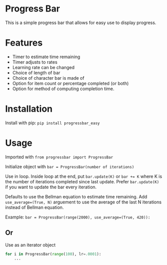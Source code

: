 # Progress Bar
This is a simple progress bar that allows for easy use to display progress.

# Features
- Timer to estimate time remaining
- Timer adjusts to rates
- Learning rate can be changed
- Choice of length of bar
- Choice of character bar is made of
- Option for item count or percentage completed (or both)
- Option for method of computing completion time.

# Installation
Install with pip: `pip install progressbar_easy`

# Usage
Imported with `from progressbar import ProgressBar`

Initialize object with `bar = ProgressBar(number of iterations)`

Use in loop. Inside loop at the end, put `bar.update(K)` or `bar += K` where K is the number of iterations completed since last update.
Prefer `bar.update(K)` if you want to update the bar every iteration.

Defaults to use the Bellman equation to estimate time remaining.
Add `use_average=(True, N)` arguement to use the average of the last N iterations instead of Bellman equation.

Example: `bar = ProgressBar(range(2000), use_average=(True, 420)):`

## Or
Use as an iterator object

```Python
for i in ProgressBar(range(100), lr=.0001):
    ...
```
